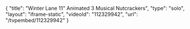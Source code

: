 {
    "title": "Winter Lane 11\" Animated 3 Musical  Nutcrackers",
    "type": "solo",
    "layout": "iframe-static",
    "videoId": "112329942",
    "url": "\/tvpembed\/112329942"
}